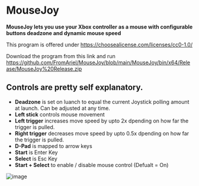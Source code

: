 # MouseJoy
**MouseJoy lets you use your Xbox controller as a mouse with configurable buttons deadzone and dynamic mouse speed**

This program is offered under https://choosealicense.com/licenses/cc0-1.0/

Download the program from this link and run https://github.com/FromAriel/MouseJoy/blob/main/MouseJoy/bin/x64/Release/MouseJoy%20Release.zip

## Controls are pretty self explanatory.

- **Deadzone** is set on luanch to equal the current Joystick polling amount at launch. Can be adjusted at any time.
- **Left stick** controls mouse movement 
- **Left trigger** increases move speed by upto 2x dpending on how far the trigger is pulled.
- **Right trigger** decreases move speed by upto 0.5x dpending on how far the trigger is pulled.
- **D-Pad** is mapped to arrow keys
- **Start** is Enter Key
- **Select** is Esc Key
- **Start + Select** to enable / disable mouse control (Defualt = On)

![image](https://github.com/FromAriel/MouseJoy/assets/52693758/241b7534-4fb2-4e31-afe3-f6fd82354437)
